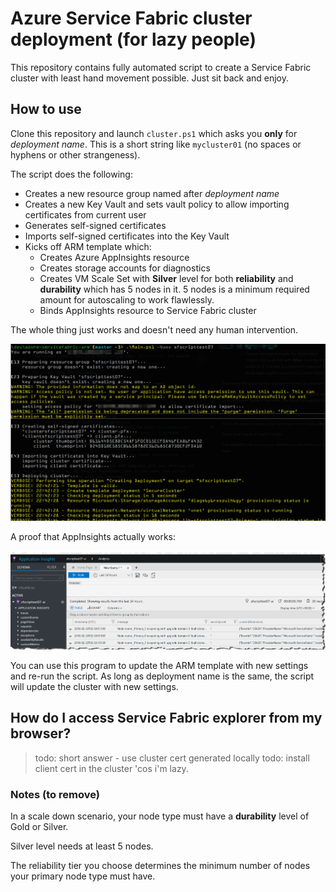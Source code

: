 # Azure Service Fabric cluster deployment (for lazy people)

This repository contains fully automated script to create a Service Fabric cluster with least hand movement possible. Just sit back and enjoy.

## How to use

Clone this repository and launch `cluster.ps1` which asks you **only** for *deployment name*. This is a short string like `mycluster01` (no spaces or hyphens or other strangeness).

The script does the following:

- Creates a new resource group named after *deployment name*
- Creates a new Key Vault and sets vault policy to allow importing certificates from current user
- Generates self-signed certificates
- Imports self-signed certificates into the Key Vault
- Kicks off ARM template which:
  - Creates Azure AppInsights resource
  - Creates storage accounts for diagnostics
  - Creates VM Scale Set with **Silver** level for both **reliability** and **durability** which has 5 nodes in it. 5 nodes is a minimum required amount for autoscaling to work flawlessly.
  - Binds AppInsights resource to Service Fabric cluster

The whole thing just works and doesn't need any human intervention.

![](images/console-static.png)

A proof that AppInsights actually works:

![](images/appinsights.png)

You can use this program to update the ARM template with new settings and re-run the script. As long as deployment name is the same, the script will update the cluster with new settings.

## How do I access Service Fabric explorer from my browser?

> todo: short answer - use cluster cert generated locally
> todo: install client cert in the cluster 'cos i'm lazy.

### Notes (to remove)
In a scale down scenario, your node type must have a **durability** level of Gold or Silver.

Silver level needs at least 5 nodes.

The reliability tier you choose determines the minimum number of nodes your primary node type must have. 
